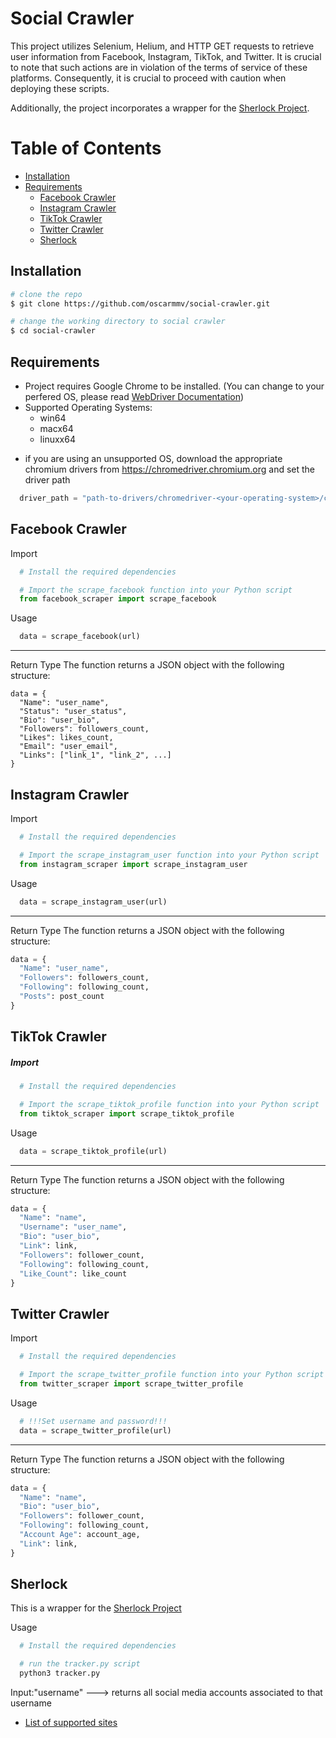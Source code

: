 # Social Crawler
This project utilizes Selenium, Helium, and HTTP GET requests to retrieve user information from Facebook, Instagram, TikTok, and Twitter. It is crucial to note that such actions are in violation of the terms of service of these platforms. Consequently, it is crucial to proceed with caution when deploying these scripts. 

Additionally, the project incorporates a wrapper for the [Sherlock Project](https://github.com/sherlock-project). 

# Table of Contents
- [Installation](#installation)
- [Requirements](#requirements)
  - [Facebook Crawler](#facebook-crawler)
  - [Instagram Crawler](#instagram-crawler)
  - [TikTok Crawler](#tiktok-crawler)
  - [Twitter Crawler](#twitter-crawler)
  - [Sherlock](#sherlock)




## Installation 

```bash
# clone the repo
$ git clone https://github.com/oscarmmv/social-crawler.git

# change the working directory to social crawler
$ cd social-crawler
```
## Requirements

  - Project requires Google Chrome to be installed. (You can change to your perfered OS, please read [WebDriver Documentation](https://www.google.com/url?sa=t&rct=j&q=&esrc=s&source=web&cd=&ved=2ahUKEwiK9Mr24duCAxWZCjQIHS3JDhgQFnoECBMQAQ&url=https%3A%2F%2Fwww.selenium.dev%2Fdocumentation%2Fwebdriver%2F&usg=AOvVaw1pVic_aa2kpShm2UAQOKH0&opi=89978449))
  - Supported Operating Systems:
    - win64
    - macx64
    - linuxx64
  * if you are using an unsupported OS, download the appropriate chromium drivers from https://chromedriver.chromium.org and set the driver path
```python
  driver_path = "path-to-drivers/chromedriver-<your-operating-system>/chromedriver"
```

## Facebook Crawler
Import
```python
  # Install the required dependencies

```
```python
  # Import the scrape_facebook function into your Python script
  from facebook_scraper import scrape_facebook
```
Usage
```python
  data = scrape_facebook(url)
```
---
Return Type
The function returns a JSON object with the following structure:
```pyhton
data = {
  "Name": "user_name",
  "Status": "user_status",
  "Bio": "user_bio",
  "Followers": followers_count,
  "Likes": likes_count,
  "Email": "user_email",
  "Links": ["link_1", "link_2", ...]
}
```

## Instagram Crawler
Import
```python
  # Install the required dependencies

```
```python
  # Import the scrape_instagram_user function into your Python script
  from instagram_scraper import scrape_instagram_user
```
Usage
```python
  data = scrape_instagram_user(url)
```
---
Return Type
The function returns a JSON object with the following structure:
```python
data = {
  "Name": "user_name",
  "Followers": followers_count,
  "Following": following_count,
  "Posts": post_count
}
```

## TikTok Crawler
##### Import
```python
  # Install the required dependencies

```
```python
  # Import the scrape_tiktok_profile function into your Python script
  from tiktok_scraper import scrape_tiktok_profile
```
Usage
```python
  data = scrape_tiktok_profile(url)
```
---
Return Type
The function returns a JSON object with the following structure:
```python
data = {
  "Name": "name",
  "Username": "user_name",
  "Bio": "user_bio",
  "Link": link,
  "Followers": follower_count,
  "Following": following_count,
  "Like_Count": like_count
}
```

## Twitter Crawler
Import
```python
  # Install the required dependencies

```
```python
  # Import the scrape_twitter_profile function into your Python script
  from twitter_scraper import scrape_twitter_profile
```
Usage
```python
  # !!!Set username and password!!!
  data = scrape_twitter_profile(url)
```
---
Return Type
The function returns a JSON object with the following structure:
```python
data = {
  "Name": "name",
  "Bio": "user_bio",
  "Followers": follower_count,
  "Following": following_count,
  "Account Age": account_age,
  "Link": link,
}
```

## Sherlock
This is a wrapper for the [Sherlock Project](https://github.com/sherlock-project)

Usage
```python
  # Install the required dependencies

```
```bash
  # run the tracker.py script
  python3 tracker.py
```
Input:"username" ---> returns all social media accounts associated to that username
- [List of supported sites](https://github.com/sherlock-project/sherlock/blob/master/sites.md)









